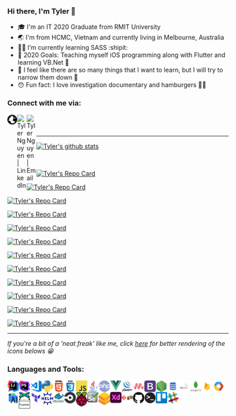 ### Hi there, I'm Tyler 👋

- 🎓 I'm an IT 2020 Graduate from RMIT University
- 🌏 I'm from HCMC, Vietnam and currently living in Melbourne, Australia
- 👨‍💻 I’m currently learning SASS :shipit:
- 🥅 2020 Goals: Teaching myself iOS programming along with Flutter and learning VB.Net 🚀
- 🌱 I feel like there are so many things that I want to learn, but I will try to narrow them down 🤣
- 😯 Fun fact: I love investigation documentary and hamburgers 🔦🍔

### Connect with me via:

[<img align="left" alt="tylernnguyen5.github.io" width="22px" src="https://raw.githubusercontent.com/iconic/open-iconic/master/svg/globe.svg" />][website]
[<img align="left" alt="Tyler Nguyen | LinkedIn" width="22px" src="https://cdn.jsdelivr.net/npm/simple-icons@v3/icons/linkedin.svg" />][linkedin]
[<img align="left" alt="Tyler Nguyen | Email" width="22px" src="https://cdn.jsdelivr.net/npm/simple-icons@v3/icons/mail-dot-ru.svg" />][email]

<br />
<br />

---

[![Tyler's github stats](https://github-readme-stats.vercel.app/api?username=tylernnguyen5&count_private=true&show_icons=true&theme=gradient&hide=stars)](https://github.com/anuraghazra/github-readme-stats)

<br />

[![Tyler's Repo Card](https://github-readme-stats.vercel.app/api/pin/?username=tylernnguyen5&repo=news-archiver-vue&theme=cobalt)](https://github.com/tylernnguyen5/news-archiver-vue)

[![Tyler's Repo Card](https://github-readme-stats.vercel.app/api/pin/?username=tylernnguyen5&repo=craigslist-scraper&theme=cobalt)](https://github.com/tylernnguyen5/craigslist-scraper)

[![Tyler's Repo Card](https://github-readme-stats.vercel.app/api/pin/?username=tylernnguyen5&repo=movie-night-planner&theme=cobalt)](https://github.com/tylernnguyen5/movie-night-planner)

[![Tyler's Repo Card](https://github-readme-stats.vercel.app/api/pin/?username=tylernnguyen5&repo=chat-app&theme=cobalt)](https://github.com/tylernnguyen5/chat-app)

[![Tyler's Repo Card](https://github-readme-stats.vercel.app/api/pin/?username=tylernnguyen5&repo=recipes-smoothies-app&theme=cobalt)](https://github.com/tylernnguyen5/recipes-smoothies-app)

[![Tyler's Repo Card](https://github-readme-stats.vercel.app/api/pin/?username=tylernnguyen5&repo=SDO-Assignment-3&theme=cobalt)](https://github.com/tylernnguyen5/SDO-Assignment-3)

[![Tyler's Repo Card](https://github-readme-stats.vercel.app/api/pin/?username=tylernnguyen5&repo=geo-app&theme=cobalt)](https://github.com/tylernnguyen5/geo-app)

[![Tyler's Repo Card](https://github-readme-stats.vercel.app/api/pin/?username=tylernnguyen5&repo=IoT-Assignment3&theme=cobalt)](https://github.com/tylernnguyen5/IoT-Assignment3)

[![Tyler's Repo Card](https://github-readme-stats.vercel.app/api/pin/?username=tylernnguyen5&repo=facebook-lite&theme=cobalt)](https://github.com/tylernnguyen5/facebook-lite)

[![Tyler's Repo Card](https://github-readme-stats.vercel.app/api/pin/?username=tylernnguyen5&repo=programming-project-vroom&theme=cobalt)](https://github.com/tylernnguyen5/programming-project-vroom)

[![Tyler's Repo Card](https://github-readme-stats.vercel.app/api/pin/?username=tylernnguyen5&repo=WebProgramming&theme=cobalt)](https://github.com/tylernnguyen5/WebProgramming)

[![Tyler's Repo Card](https://github-readme-stats.vercel.app/api/pin/?username=tylernnguyen5&repo=SDO-Assignment-2&theme=cobalt)](https://github.com/tylernnguyen5/SDO-Assignment-2)

---

*If you're a bit of a 'neat freak' like me, click [here](https://github.com/tylernnguyen5/tylernnguyen5) for better rendering of the icons belows :grin:*

### Languages and Tools:

<img align="left" alt="IntelliJ" width="26px" src="./asset/icons/intellij.svg" />
<img align="left" alt="PHPStorm" width="26px" src="./asset/icons/phpstorm.svg" />
<img align="left" alt="Visual Studio Code" width="26px" src="https://raw.githubusercontent.com/github/explore/80688e429a7d4ef2fca1e82350fe8e3517d3494d/topics/visual-studio-code/visual-studio-code.png" />
<img align="left" alt="Python" width="26px" src="./asset/icons/python.svg" />
<img align="left" alt="HTML5" width="26px" src="https://raw.githubusercontent.com/github/explore/80688e429a7d4ef2fca1e82350fe8e3517d3494d/topics/html/html.png" />
<img align="left" alt="CSS3" width="26px" src="https://raw.githubusercontent.com/github/explore/80688e429a7d4ef2fca1e82350fe8e3517d3494d/topics/css/css.png" />
<img align="left" alt="JavaScript" width="26px" src="https://raw.githubusercontent.com/github/explore/80688e429a7d4ef2fca1e82350fe8e3517d3494d/topics/javascript/javascript.png" />
<img align="left" alt="Java" width="26px" src="./asset/icons/java.svg" />
<img align="left" alt="PHP" width="26px" src="./asset/icons/php.svg" />
<img align="left" alt="Vue" width="26px" src="./asset/icons/vue-dot-js.svg" />
<img align="left" alt="jQuery" width="26px" src="./asset/icons/jquery.svg" />
<img align="left" alt="Materialize" width="26px" src="./asset/icons/materializecss.svg" />
<img align="left" alt="Bootstrap" width="26px" src="./asset/icons/bootstrap.svg" />
<img align="left" alt="Node.js" width="26px" src="https://raw.githubusercontent.com/github/explore/80688e429a7d4ef2fca1e82350fe8e3517d3494d/topics/nodejs/nodejs.png" />
<img align="left" alt="SQL" width="26px" src="https://raw.githubusercontent.com/github/explore/80688e429a7d4ef2fca1e82350fe8e3517d3494d/topics/sql/sql.png" />
<img align="left" alt="MySQL" width="26px" src="https://raw.githubusercontent.com/github/explore/80688e429a7d4ef2fca1e82350fe8e3517d3494d/topics/mysql/mysql.png" />
<img align="left" alt="MongoDB" width="26px" src="./asset/icons/mongo-db.svg" />
<img align="left" alt="Firebase" width="26px" src="./asset/icons/firebase.svg" />
<img align="left" alt="Google Cloud Platform" width="26px" src="./asset/icons/google-cloud.svg" />
<img align="left" alt="Android Studio" width="26px" src="./asset/icons/android-studio.svg" />
<img align="left" alt="Puppeteer" width="26px" src="./asset/icons/pptrdev.svg" />
<img align="left" alt="Terraform" width="26px" src="./asset/icons/terraform.svg" />
<img align="left" alt="HELM" width="26px" src="./asset/icons/helm.svg" />
<img align="left" alt="Docker" width="26px" src="./asset/icons/docker.svg" />
<img align="left" alt="Circle CI" width="26px" src="./asset/icons/circle-ci.svg" />
<img align="left" alt="Raspberry Pi" width="26px" src="./asset/icons/raspberry-pi.svg" />
<img align="left" alt="Selenium" width="26px" src="./asset/icons/selenium.svg" />
<img align="left" alt="Spira Test" width="26px" src="./asset/icons/spira-test.svg" />
<img align="left" alt="Adobe XD" width="26px" src="./asset/icons/adobe-xd.svg" />
<img align="left" alt="Git" width="26px" src="https://raw.githubusercontent.com/github/explore/80688e429a7d4ef2fca1e82350fe8e3517d3494d/topics/git/git.png" />
<img align="left" alt="GitHub" width="26px" src="https://raw.githubusercontent.com/github/explore/78df643247d429f6cc873026c0622819ad797942/topics/github/github.png" />
<img align="left" alt="Terminal" width="26px" src="https://raw.githubusercontent.com/github/explore/80688e429a7d4ef2fca1e82350fe8e3517d3494d/topics/terminal/terminal.png" />
<img align="left" alt="Trello" width="26px" src="./asset/icons/trello.svg" />
<img align="left" alt="Slack" width="26px" src="./asset/icons/slack.svg" />


[website]: https://tylernnguyen5.github.io/
[linkedin]: https://www.linkedin.com/in/tyler-nguyen-484721151/
[email]: ./email.txt


